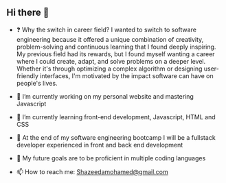 ## Hi there 👋

- ❓ Why the switch in career field? I wanted to switch to software engineering because it offered a unique combination of creativity, problem-solving and continuous learning that I found deeply inspiring. My previous field had its rewards, but I found myself wanting a career where I could create, adapt, and solve problems on a deeper level. Whether it's through optimizing a complex algorithm or designing user-friendly interfaces, I'm motivated by the impact software can have on people's lives.


- 🔭 I’m currently working on my personal website and mastering Javascript
- 🌱 I’m currently learning front-end development, Javascript, HTML and CSS
- 🧠 At the end of my software engineering bootcamp I will be a fullstack developer experienced in front and back end development
- 🚀 My future goals are to be proficient in multiple coding languages 
- 📫 How to reach me: Shazeedamohamed@gmail.com
  
<!--
**Shazeeda/Shazeeda** is a ✨ _special_ ✨ repository because its `README.md` (this file) appears on your GitHub profile.

Here are some ideas to get you started:

- 🔭 I’m currently working on my Personal Website and mastering Javascript
- 🌱 I’m currently learning Javascript, HTML, CSS
- 👯 I’m looking to collaborate on ...
- 🤔 I’m looking for help with ...
- 💬 Ask me about ...
- 📫 How to reach me: ...
- 😄 Pronouns: ...
- ⚡ Fun fact: ...
-->
